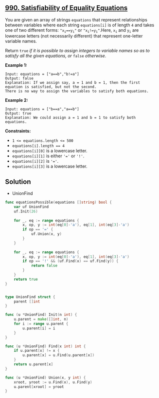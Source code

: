 ## [990. Satisfiability of Equality Equations](https://leetcode.com/problems/satisfiability-of-equality-equations/)


You are given an array of strings `equations` that represent relationships between variables where each string `equations[i]` is of length `4` and takes one of two different forms: <code>"x<sub style="display: inline;">i</sub>==y<sub style="display: inline;">i</sub>"</code> or <code>"x<sub style="display: inline;">i</sub>!=y<sub style="display: inline;">i</sub>"</code>.Here, <code>x<sub style="display: inline;">i</sub></code> and <code>y<sub style="display: inline;">i</sub></code> are lowercase letters (not necessarily different) that represent one-letter variable names.

Return `true` _if it is possible to assign integers to variable names so as to satisfy all the given equations, or_ `false` _otherwise_.

**Example 1:**

```
Input: equations = ["a==b","b!=a"]
Output: false
Explanation: If we assign say, a = 1 and b = 1, then the first equation is satisfied, but not the second.
There is no way to assign the variables to satisfy both equations.
```

**Example 2:**

```
Input: equations = ["b==a","a==b"]
Output: true
Explanation: We could assign a = 1 and b = 1 to satisfy both equations.
```

**Constraints:**

*   `1 <= equations.length <= 500`
*   `equations[i].length == 4`
*   `equations[i][0]` is a lowercase letter.
*   `equations[i][1]` is either `'='` or `'!'`.
*   `equations[i][2]` is `'='`.
*   `equations[i][3]` is a lowercase letter.



## Solution

- UnionFind

```go
func equationsPossible(equations []string) bool {
    var uf UnionFind
    uf.Init(26)
    
    for _, eq := range equations {
        x, op, y := int(eq[0]-'a'), eq[1], int(eq[3]-'a')
        if op == '=' {
            uf.Union(x, y)
        }
    }
    
    for _, eq := range equations {
        x, op, y := int(eq[0]-'a'), eq[1], int(eq[3]-'a')
        if op == '!' && (uf.Find(x) == uf.Find(y)) {
            return false
        }
    }
    return true
}


type UnionFind struct {
    parent []int
}

func (u *UnionFind) Init(n int) {
    u.parent = make([]int, n)
    for i := range u.parent {
        u.parent[i] = i
    }
}

func (u *UnionFind) Find(x int) int {
    if u.parent[x] != x {
        u.parent[x] = u.Find(u.parent[x])
    }
    return u.parent[x]
}

func (u *UnionFind) Union(x, y int) {
    xroot, yroot := u.Find(x), u.Find(y)
    u.parent[xroot] = yroot
}
```

